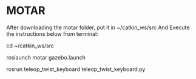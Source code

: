 # MOTAR

After downloading the motar folder, put it in ~/catkin_ws/src 
And Execute the instructions below from terminal:

cd ~/catkin_ws/src

roslaunch motar gazebo.launch

rosrun teleop_twist_keyboard teleop_twist_keyboard.py
